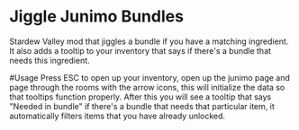 # Jiggle Junimo Bundles
Stardew Valley mod that jiggles a bundle if you have a matching ingredient.
It also adds a tooltip to your inventory that says if there's a bundle that needs this ingredient.

#Usage
Press ESC to open up your inventory, open up the junimo page and page through the rooms with the arrow icons, this will initialize the data so that tooltips function properly.
After this you will see a tooltip that says "Needed in bundle" if there's a bundle that needs that particular item, it automatically filters items that you have already unlocked.
